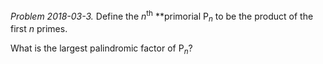 *Problem 2018-03-3.* Define the *n*<sup>th</sup> **primorial P<sub>*n*</sub> to be the product of the first *n* primes.

What is the largest palindromic factor of P<sub>*n*</sub>?
